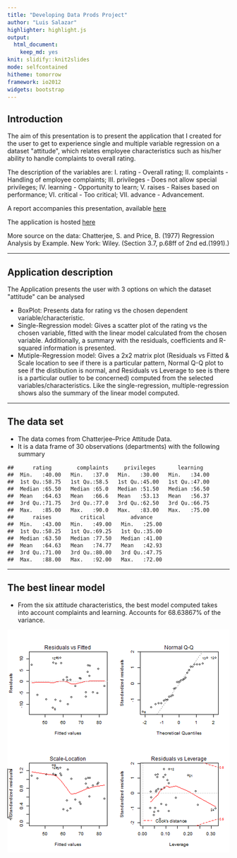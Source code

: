 ```yaml
---
title: "Developing Data Prods Project"
author: "Luis Salazar"
highlighter: highlight.js
output:
  html_document:
    keep_md: yes
knit: slidify::knit2slides
mode: selfcontained
hitheme: tomorrow
framework: io2012
widgets: bootstrap
---
```


## Introduction

The aim of this presentation is to present the application that I created for the user to get to experience single and multiple variable regression on a dataset "attitude", which relates employee characteristics such as his/her ability to handle complaints to overall rating.

The description of the variables are: I. rating - Overall rating; II. complaints - Handling of employee complaints; III. privileges - Does not allow special privileges; IV. learning - Opportunity to learn; V. raises - Raises based on performance; VI. critical - Too critical; VII. advance - Advancement.

A report accompanies this presentation, available [here](http://lmsv-mx123.github.io/devdataprod/Report/DocDevDataProdProj.html)

The application is hosted [here](https://lmsv-mx123.shinyapps.io/devdataprodapp)

More source on the data: Chatterjee, S. and Price, B. (1977) Regression Analysis by Example. New York: Wiley. (Section 3.7, p.68ff of 2nd ed.(1991).)

---

## Application description

The Application presents the user with 3 options on which the dataset "attitude" can be analysed

- BoxPlot: Presents data for rating vs the chosen dependent variable/characteristic.
- Single-Regression model: Gives a scatter plot of the rating vs the chosen variable, fitted with the linear model calculated from the chosen variable. Additionally, a summary with the residuals, coefficients and R-squared information is presented.
- Mutiple-Regression model: Gives a 2x2 matrix plot (Residuals vs Fitted & Scale location to see if there is a particular pattern, Normal Q-Q plot to see if the distibution is normal, and Residuals vs Leverage to see is there is a particular outlier to be concerned) computed from the selected variables/characteristics. Like the single-regression, multiple-regression shows also the summary of the linear model computed.

---

## The data set

- The data comes from Chatterjee–Price Attitude Data.
- It is a data frame of 30 observations (departments) with the following summary


```
##      rating        complaints     privileges       learning    
##  Min.   :40.00   Min.   :37.0   Min.   :30.00   Min.   :34.00  
##  1st Qu.:58.75   1st Qu.:58.5   1st Qu.:45.00   1st Qu.:47.00  
##  Median :65.50   Median :65.0   Median :51.50   Median :56.50  
##  Mean   :64.63   Mean   :66.6   Mean   :53.13   Mean   :56.37  
##  3rd Qu.:71.75   3rd Qu.:77.0   3rd Qu.:62.50   3rd Qu.:66.75  
##  Max.   :85.00   Max.   :90.0   Max.   :83.00   Max.   :75.00  
##      raises         critical        advance     
##  Min.   :43.00   Min.   :49.00   Min.   :25.00  
##  1st Qu.:58.25   1st Qu.:69.25   1st Qu.:35.00  
##  Median :63.50   Median :77.50   Median :41.00  
##  Mean   :64.63   Mean   :74.77   Mean   :42.93  
##  3rd Qu.:71.00   3rd Qu.:80.00   3rd Qu.:47.75  
##  Max.   :88.00   Max.   :92.00   Max.   :72.00
```

---

## The best linear model

- From the six attitude characteristics, the best model computed takes into account complaints and learning. Accounts for 68.63867% of the variance.

![plot of chunk unnamed-chunk-2](assets/fig/unnamed-chunk-2-1.png) 
